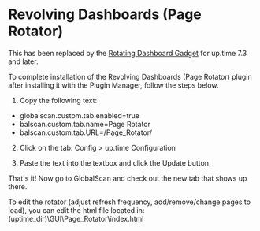 # Revolving Dashboards (Page Rotator)

This has been replaced by the [Rotating Dashboard Gadget](https://github.com/uptimesoftware/uptime-RotatingDashboard-Gadget) for up.time 7.3 and later.

To complete installation of the Revolving Dashboards (Page Rotator) plugin after installing it with the Plugin Manager, follow the steps below.

1. Copy the following text:
 - globalscan.custom.tab.enabled=true
 - balscan.custom.tab.name=Page Rotator
 - balscan.custom.tab.URL=/Page_Rotator/

2. Click on the tab: Config > up.time Configuration

3. Paste the text into the textbox and click the Update button.

That's it! Now go to GlobalScan and check out the new tab that shows up there.

To edit the rotator (adjust refresh frequency, add/remove/change pages to load), you can edit the html file located in: (uptime_dir)\GUI\Page_Rotator\index.html
